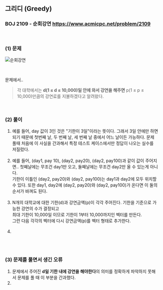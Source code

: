 ## 그리디 (Greedy) 
### BOJ 2109 - 순회강연      <https://www.acmicpc.net/problem/2109>

<br>

### (1) 문제 ###
![순회강연](https://user-images.githubusercontent.com/83392219/140550174-708fe8ca-3b88-4518-8574-b30da04d9e7e.JPG)

<br>

문제에서..<br>
> 각 대학에서는 <b>d(1 ≤ d ≤ 10,000)일 안에 와서 강연을 해주면</b> p(1 ≤ p ≤ 10,000)만큼의 강연료를 지불하겠다고 알려왔다. 

<br>

### (2) 풀이 ###
1. 예를 들어, day 값이 3인 것은 "기한이 3일"이라는 뜻이다. 그래서 3일 안에만 하면 되기 때문에 첫번째 날, 두 번째 날, 세 번째 날 중에서 어느 날이든 가능하다. 
   문제 풀때 처음에 이 사실을 간과해서 특정 테스트 케이스에서만 정답이 나오는 실수를 저질렀다.<br><br>
2. 예를 들어, (day1, pay 10), (day2, pay20), (day2, pay100)과 같이 값이 주어지면.. 
첫째날에는 무조건 day1만 오고, 둘째날에는 무조건 day2만 올 수 있는게 아니다.<br>
기한이 이틀인 (day2, pay20)와 (day2, pay100)는 day1과 day2에 모두 위치할 수 있다.
또한 day1, day2에 (day2, pay20)와 (day2, pay100)가 온다면 이 둘의 순서가 바껴도 된다.<br><br>
3. N개의 대학교에 대한 기한(d)과 강연금액(p)이 각각 주어진다. 기한을 기준으로 가능한 강연의 수가 결정되고<br>
최대 기한이 10,000일 이므로 기한이 1부터 10,000까지인 벡터를 만든다.<br>
그런 다음 각각의 벡터에 다시 강연금액(p)를 벡터 형태로 추가한다.<br><br>
4.
 

<br><br>

### (3) 문제를 풀면서 생긴 오류 ###
1. 문제에서 주어진 **d일 기한 내에 강연을 해야한다**의 의미를 정확하게 파악하지 못해서 문제를 풀 때 이 부분을 간과했다.
2. 
